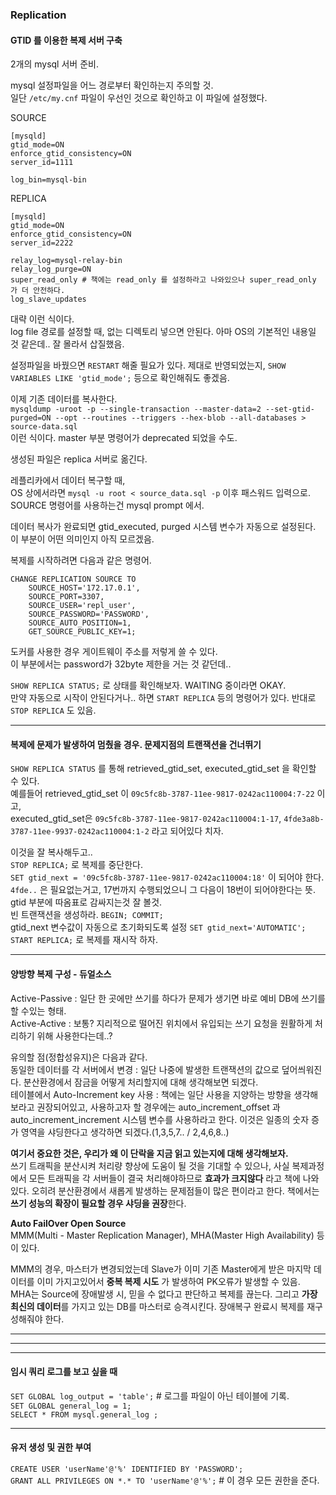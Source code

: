 ### Replication  
#### GTID 를 이용한 복제 서버 구축  

2개의 mysql 서버 준비.

mysql 설정파일을 어느 경로부터 확인하는지 주의할 것.  
일단 `/etc/my.cnf` 파일이 우선인 것으로 확인하고 이 파일에 설정했다. 

SOURCE   
```
[mysqld]
gtid_mode=ON
enforce_gtid_consistency=ON
server_id=1111

log_bin=mysql-bin
```  

REPLICA  
```
[mysqld]
gtid_mode=ON
enforce_gtid_consistency=ON
server_id=2222

relay_log=mysql-relay-bin
relay_log_purge=ON
super_read_only # 책에는 read_only 를 설정하라고 나와있으나 super_read_only 가 더 안전하다.
log_slave_updates
```

대략 이런 식이다.  
log file 경로를 설정할 때, 없는 디렉토리 넣으면 안된다. 아마 OS의 기본적인 내용일 것 같은데.. 잘 몰라서 삽질했음.  

설정파일을 바꿨으면 `RESTART` 해줄 필요가 있다. 
제대로 반영되었는지, `SHOW VARIABLES LIKE 'gtid_mode';` 등으로 확인해줘도 좋겠음.  

이제 기존 데이터를 복사한다.  
`mysqldump -uroot -p --single-transaction --master-data=2 --set-gtid-purged=ON --opt --routines --triggers --hex-blob --all-databases > source-data.sql`  
이런 식이다. master 부분 명령어가 deprecated 되었을 수도.  

생성된 파일은 replica 서버로 옮긴다.  

레플리카에서 데이터 복구할 때,  
OS 상에서라면 `mysql -u root < source_data.sql -p` 이후 패스워드 입력으로.  
SOURCE 명령어를 사용하는건 mysql prompt 에서.  

데이터 복사가 완료되면 gtid_executed, purged 시스템 변수가 자동으로 설정된다. 이 부분이 어떤 의미인지 아직 모르겠음. 

복제를 시작하려면 다음과 같은 명령어.   
```
CHANGE REPLICATION SOURCE TO
	SOURCE_HOST='172.17.0.1',
	SOURCE_PORT=3307,
	SOURCE_USER='repl_user',
	SOURCE_PASSWORD='PASSWORD',
	SOURCE_AUTO_POSITION=1,
	GET_SOURCE_PUBLIC_KEY=1;
```
도커를 사용한 경우 게이트웨이 주소를 저렇게 쓸 수 있다.  
이 부분에서는 password가 32byte 제한을 거는 것 같던데..  

`SHOW REPLICA STATUS;` 로 상태를 확인해보자. WAITING 중이라면 OKAY.  
만약 자동으로 시작이 안된다거나.. 하면 `START REPLICA` 등의 명령어가 있다. 반대로 `STOP REPLICA` 도 있음.  

---  

#### 복제에 문제가 발생하여 멈췄을 경우. 문제지점의 트랜잭션을 건너뛰기  
`SHOW REPLICA STATUS` 를 통해 retrieved_gtid_set, executed_gtid_set 을 확인할 수 있다.  
예를들어 retrieved_gtid_set 이 `09c5fc8b-3787-11ee-9817-0242ac110004:7-22` 이고,  
executed_gtid_set은 `09c5fc8b-3787-11ee-9817-0242ac110004:1-17`,
`4fde3a8b-3787-11ee-9937-0242ac110004:1-2` 라고 되어있다 치자.  

이것을 잘 복사해두고..  
`STOP REPLICA;` 로 복제를 중단한다.  
`SET gtid_next = '09c5fc8b-3787-11ee-9817-0242ac110004:18'` 이 되어야 한다. `4fde..` 은 필요없는거고, 17번까지 수행되었으니 그 다음이 18번이 되어야한다는 뜻. gtid 부분에 따옴표로 감싸지는것 잘 볼것.  
빈 트랜잭션을 생성하라. `BEGIN; COMMIT;`  
gtid_next 변수값이 자동으로 초기화되도록 설정 `SET gtid_next='AUTOMATIC';`
`START REPLICA;` 로 복제를 재시작 하자.  

---  

#### 양방향 복제 구성 - 듀얼소스  
Active-Passive : 일단 한 곳에만 쓰기를 하다가 문제가 생기면 바로 예비 DB에 쓰기를 할 수있는 형태.  
Active-Active : 보통? 지리적으로 떨어진 위치에서 유입되는 쓰기 요청을 원활하게 처리하기 위해 사용한다는데..?  

유의할 점(정합성유지)은 다음과 같다.  
동일한 데이터를 각 서버에서 변경 : 일단 나중에 발생한 트랜잭션의 값으로 덮어씌워진다. 분산환경에서 잠금을 어떻게 처리할지에 대해 생각해보면 되겠다.  
테이블에서 Auto-Increment key 사용 : 책에는 일단 사용을 지양하는 방향을 생각해보라고 권장되어있고, 사용하고자 할 경우에는 auto_increment_offset 과 auto_increment_increment 시스템 변수를 사용하라고 한다. 이것은 일종의 숫자 증가 영역을 샤딩한다고 생각하면 되겠다.(1,3,5,7.. / 2,4,6,8..)  

**여기서 중요한 것은, 우리가 왜 이 단락을 지금 읽고 있는지에 대해 생각해보자.**  
쓰기 트래픽을 분산시켜 처리량 향상에 도움이 될 것을 기대할 수 있으나, 사실 복제과정에서 모든 트래픽을 각 서버들이 결국 처리해야하므로 **효과가 크지않다** 라고 책에 나와있다. 오히려 분산환경에서 새롭게 발생하는 문제점들이 많은 편이라고 한다. 책에서는 **쓰기 성능의 확장이 필요할 경우 샤딩을 권장**한다.  

**Auto FailOver Open Source**  
MMM(Multi - Master Replication Manager), MHA(Master High Availability) 등이 있다.  

MMM의 경우, 마스터가 변경되었는데 Slave가 이미 기존 Master에게 받은 마지막 데이터를 이미 가지고있어서 **중복 복제 시도** 가 발생하여 PK오류가 발생할 수 있음.  
MHA는 Source에 장애발생 시, 믿을 수 없다고 판단하고 복제를 끊는다. 그리고 **가장 최신의 데이터**를 가지고 있는 DB를 마스터로 승격시킨다. 장애복구 완료시 복제를 재구성해줘야 한다.  

---  
---  
---  

#### 임시 쿼리 로그를 보고 싶을 때  
`SET GLOBAL log_output = 'table';` # 로그를 파일이 아닌 테이블에 기록.  
`SET GLOBAL general_log = 1;`  
`SELECT * FROM mysql.general_log ;`  

---  

#### 유저 생성 및 권한 부여  
`CREATE USER 'userName'@'%' IDENTIFIED BY 'PASSWORD';`  
`GRANT ALL PRIVILEGES ON *.* TO 'userName'@'%';` # 이 경우 모든 권한을 준다.  



